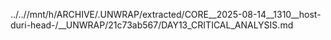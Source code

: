 ../..//mnt/h/ARCHIVE/.UNWRAP/extracted/CORE__2025-08-14__1310__host-duri-head-/__UNWRAP/21c73ab567/DAY13_CRITICAL_ANALYSIS.md